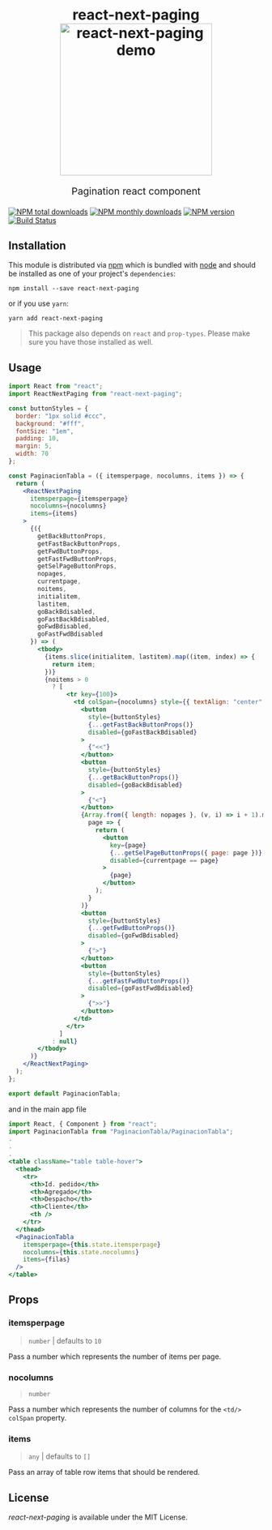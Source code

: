 <h1 align="center">
react-next-paging

<br>
<img src="https://cdn.rawgit.com/titanve/react-next-paging/788358af/other/demo/demo.PNG?raw=true" alt="react-next-paging demo" title="react-next-paging demo" width="300">
<br>

</h1>
<p align="center" style="font-size: 1.2rem;">Pagination react component</p>

[![NPM total downloads](https://img.shields.io/npm/dt/react-next-paging.svg?style=flat)](https://npmcharts.com/compare/react-next-paging?minimal=true)
[![NPM monthly downloads](https://img.shields.io/npm/dm/react-next-paging.svg?style=flat)](https://npmcharts.com/compare/react-next-paging?minimal=true)
[![NPM version](https://badge.fury.io/js/react-next-paging.svg)](http://badge.fury.io/js/react-next-paging)
[![Build Status](https://travis-ci.org/titanve/react-next-paging.svg?branch=master)](https://travis-ci.org/titanve/react-next-paging)

## Installation

This module is distributed via [npm](https://www.npmjs.com) which is bundled
with [node](https://nodejs.org) and should be installed as one of your project's
`dependencies`:

```shell
npm install --save react-next-paging
```

or if you use `yarn`:

```shell
yarn add react-next-paging
```

> This package also depends on `react` and `prop-types`. Please make sure you
> have those installed as well.

## Usage

```jsx
import React from "react";
import ReactNextPaging from "react-next-paging";

const buttonStyles = {
  border: "1px solid #ccc",
  background: "#fff",
  fontSize: "1em",
  padding: 10,
  margin: 5,
  width: 70
};

const PaginacionTabla = ({ itemsperpage, nocolumns, items }) => {
  return (
    <ReactNextPaging
      itemsperpage={itemsperpage}
      nocolumns={nocolumns}
      items={items}
    >
      {({
        getBackButtonProps,
        getFastBackButtonProps,
        getFwdButtonProps,
        getFastFwdButtonProps,
        getSelPageButtonProps,
        nopages,
        currentpage,
        noitems,
        initialitem,
        lastitem,
        goBackBdisabled,
        goFastBackBdisabled,
        goFwdBdisabled,
        goFastFwdBdisabled
      }) => (
        <tbody>
          {items.slice(initialitem, lastitem).map((item, index) => {
            return item;
          })}
          {noitems > 0
            ? [
                <tr key={100}>
                  <td colSpan={nocolumns} style={{ textAlign: "center" }}>
                    <button
                      style={buttonStyles}
                      {...getFastBackButtonProps()}
                      disabled={goFastBackBdisabled}
                    >
                      {"<<"}
                    </button>
                    <button
                      style={buttonStyles}
                      {...getBackButtonProps()}
                      disabled={goBackBdisabled}
                    >
                      {"<"}
                    </button>
                    {Array.from({ length: nopages }, (v, i) => i + 1).map(
                      page => {
                        return (
                          <button
                            key={page}
                            {...getSelPageButtonProps({ page: page })}
                            disabled={currentpage == page}
                          >
                            {page}
                          </button>
                        );
                      }
                    )}
                    <button
                      style={buttonStyles}
                      {...getFwdButtonProps()}
                      disabled={goFwdBdisabled}
                    >
                      {">"}
                    </button>
                    <button
                      style={buttonStyles}
                      {...getFastFwdButtonProps()}
                      disabled={goFastFwdBdisabled}
                    >
                      {">>"}
                    </button>
                  </td>
                </tr>
              ]
            : null}
        </tbody>
      )}
    </ReactNextPaging>
  );
};

export default PaginacionTabla;
```

and in the main app file

```jsx
import React, { Component } from "react";
import PaginacionTabla from "PaginacionTabla/PaginacionTabla";
.
.
.
<table className="table table-hover">
  <thead>
    <tr>
      <th>Id. pedido</th>
      <th>Agregado</th>
      <th>Despacho</th>
      <th>Cliente</th>
      <th />
    </tr>
  </thead>
  <PaginacionTabla
    itemsperpage={this.state.itemsperpage}
    nocolumns={this.state.nocolumns}
    items={filas}
  />
</table>
```

## Props

### itemsperpage

> `number` | defaults to `10`

Pass a number which represents the number of items per page.

### nocolumns

> `number`

Pass a number which represents the number of columns for the `<td/>` `colSpan`
property.

### items

> `any` | defaults to `[]`

Pass an array of table row items that should be rendered.

## License

_react-next-paging_ is available under the MIT License.
